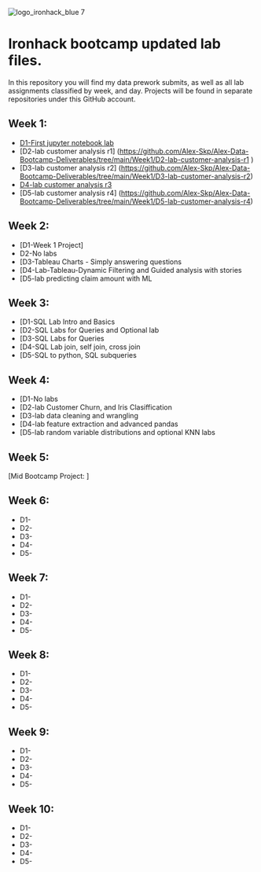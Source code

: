 ![logo_ironhack_blue 7](https://user-images.githubusercontent.com/23629340/40541063-a07a0a8a-601a-11e8-91b5-2f13e4e6b441.png)

# Ironhack bootcamp updated lab files.
In this repository you will find my data prework submits, as well as all lab assignments classified by week, and day.
Projects will be found in separate repositories under this GitHub account.
 
  

## Week 1:  
* [D1-First jupyter notebook lab](https://github.com/Alex-Skp/Alex-Data-Bootcamp-Deliverables/tree/main/Week1/D1-jupyter-notebook-lab)   
* [D2-lab customer analysis r1]  (https://github.com/Alex-Skp/Alex-Data-Bootcamp-Deliverables/tree/main/Week1/D2-lab-customer-analysis-r1 ) 
* [D3-lab customer analysis r2] (https://github.com/Alex-Skp/Alex-Data-Bootcamp-Deliverables/tree/main/Week1/D3-lab-customer-analysis-r2)
* [D4-lab customer analysis r3](https://github.com/Alex-Skp/Alex-Data-Bootcamp-Deliverables/tree/main/Week1/D4-lab-customer-analysis-r3)
* [D5-lab customer analysis r4] (https://github.com/Alex-Skp/Alex-Data-Bootcamp-Deliverables/tree/main/Week1/D5-lab-customer-analysis-r4)
  
## Week 2:  
* [D1-Week 1 Project]  
* D2-No labs 
* [D3-Tableau Charts - Simply answering questions 
* [D4-Lab-Tableau-Dynamic Filtering and Guided analysis with stories
* [D5-lab predicting claim amount with ML

## Week 3:
* [D1-SQL Lab Intro and Basics  
* [D2-SQL Labs for Queries and Optional lab  
* [D3-SQL Labs for Queries  
* [D4-SQL Lab join, self join, cross join
* [D5-SQL to python, SQL subqueries

## Week 4:  
* [D1-No labs  
* [D2-lab Customer Churn, and Iris Clasiffication
* [D3-lab data cleaning and wrangling
* [D4-lab feature extraction and advanced pandas  
* [D5-lab random variable distributions and optional KNN labs  

## Week 5:  
 [Mid Bootcamp Project: ] 

## Week 6:  
* D1-  
* D2-  
* D3-  
* D4-  
* D5-  

## Week 7:  
* D1-  
* D2-  
* D3-  
* D4-  
* D5-  

## Week 8:  
* D1-  
* D2-  
* D3-  
* D4-  
* D5-  

## Week 9:  
* D1-  
* D2-  
* D3-  
* D4-  
* D5-  

## Week 10:   
* D1-  
* D2-  
* D3-  
* D4-  
* D5-  
